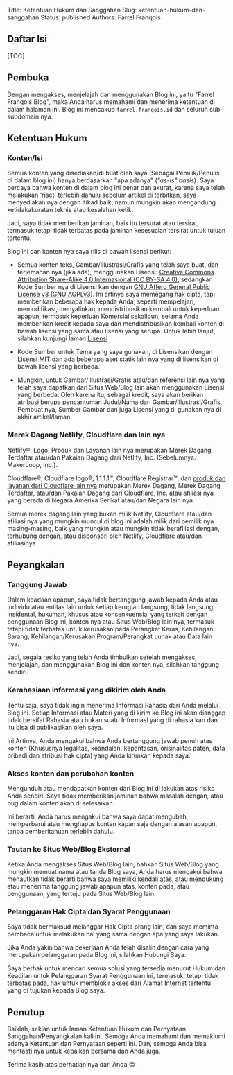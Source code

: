 Title: Ketentuan Hukum dan Sanggahan
Slug: ketentuan-hukum-dan-sanggahan
Status: published
Authors: Farrel Franqois

## Daftar Isi
[TOC]

## Pembuka
Dengan mengakses, menjelajah dan menggunakan Blog ini, yaitu "Farrel Franqois Blog", maka Anda harus memahami dan menerima ketentuan di dalam halaman ini. Blog ini mencakup `farrel.franqois.id` dan seluruh sub-subdomain nya.

## Ketentuan Hukum
### Konten/Isi
Semua konten yang disediakan/di buat oleh saya (Sebagai Pemilik/Penulis di dalam blog ini) hanya berdasarkan "apa adanya" (*"as-is" basis*). Saya percaya bahwa konten di dalam blog ini benar dan akurat, karena saya telah melakukan 'riset' terlebih dahulu sebelum artikel di terbitkan, saya menyediakan nya dengan itikad baik, namun mungkin akan mengandung ketidakakuratan teknis atau kesalahan ketik.

Jadi, saya tidak memberikan jaminan, baik itu tersurat atau tersirat, termasuk tetapi tidak terbatas pada jaminan kesesuaian tersirat untuk tujuan tertentu.

Blog ini dan konten nya saya rilis di bawah lisensi berikut:

- Semua konten teks, Gambar/Illustrasi/Grafis yang telah saya buat, dan terjemahan nya (jika ada), menggunakan Lisensi: [Creative Commons Attribution Share-Alike 4.0 Internasional (CC BY-SA 4.0)](https://creativecommons.org/licenses/by-sa/4.0/), sedangkan Kode Sumber nya di Lisensi kan dengan [GNU Affero General Public License v3 (GNU AGPLv3)](https://github.com/FarrelF/FarrelF-Blog/blob/master/COPYING). Ini artinya saya memegang hak cipta, tapi memberikan beberapa hak kepada Anda, seperti mempelajari, memodifikasi, menyalinkan, mendistribusikan kembali untuk keperluan apapun, termasuk keperluan Komersial sekalipun, selama Anda memberikan kredit kepada saya dan mendistribusikan kembali konten di bawah lisensi yang sama atau lisensi yang serupa. Untuk lebih lanjut, silahkan kunjungi laman [Lisensi](https://farrel.franqois.id/lisensi)
  
- Kode Sumber untuk Tema yang saya gunakan, di Lisensikan dengan [Lisensi MIT]() dan ada beberapa aset statik lain nya yang di lisensikan di bawah lisensi yang berbeda.

- Mungkin, untuk Gambar/Illustrasi/Grafis atau/dan referensi lain nya yang telah saya dapatkan dari Situs Web/Blog lain akan menggunakan Lisensi yang berbeda. Oleh karena itu, sebagai kredit, saya akan berikan atribusi berupa pencantuman Judul/Nama dari Gambar/Illustrasi/Grafis, Pembuat nya, Sumber Gambar dan juga Lisensi yang di gunakan nya di akhir artikel/laman.


### Merek Dagang Netlify, Cloudflare dan lain nya
Netlify&reg;, Logo, Produk dan Layanan lain nya merupakan Merek Dagang Terdaftar atau/dan Pakaian Dagang dari Netlify, Inc. (Sebelumnya: MakerLoop, Inc.).

Cloudflare&reg;, Cloudflare logo&reg;, 1.1.1.1&trade;, Cloudflare Registrar&trade;, dan [produk dan layanan dari Cloudflare lain nya](https://www.cloudflare.com/trademark/) merupakan Merek Dagang, Merek Dagang Terdaftar, atau/dan Pakaian Dagang dari Cloudflare, Inc. atau afiliasi nya yang berada di Negara Amerika Serikat atau/dan Negara lain nya.

Semua merek dagang lain yang bukan milik Netlify, Cloudflare atau/dan afiliasi nya yang mungkin muncul di blog ini adalah milik dari pemilik nya masing-masing, baik yang mungkin atau mungkin tidak berafiliasi dengan, terhubung dengan, atau disponsori oleh Netlify, Cloudflare atau/dan afiliasinya.


## Peyangkalan
### Tanggung Jawab
Dalam keadaan apapun, saya tidak bertanggung jawab kepada Anda atau individu atau entitas lain untuk setiap kerugian langsung, tidak langsung, insidental, hukuman, khusus atau konsenkuensial yang terkait dengan penggunaan Blog ini, konten nya atau Situs Web/Blog lain nya, termasuk tetapi tidak terbatas untuk kerusakan pada Perangkat Keras, Kehilangan Barang, Kehilangan/Kerusakan Program/Perangkat Lunak atau Data lain nya.

Jadi, segala resiko yang telah Anda timbulkan setelah mengakses, menjelajah, dan menggunakan Blog ini dan konten nya, silahkan tanggung sendiri.


### Kerahasiaan informasi yang dikirim oleh Anda
Tentu saja, saya tidak ingin menerima Informasi Rahasia dari Anda melalui Blog ini. Setiap Informasi atau Materi yang di kirim ke Blog ini akan dianggap tidak bersifat Rahasia atau bukan suatu Informasi yang di rahasia kan dan itu bisa di publikasikan oleh saya.

Ini Artinya, Anda mengakui bahwa Anda bertanggung jawab penuh atas konten (Khususnya legalitas, keandalan, kepantasan, orisinalitas paten, data pribadi dan atribusi hak cipta) yang Anda kirimkan kepada saya.


### Akses konten dan perubahan konten
Mengunduh atau mendapatkan konten dari Blog ini di lakukan atas risiko Anda sendiri. Saya tidak memberikan jaminan bahwa masalah dengan, atau bug dalam konten akan di selesaikan.

Ini berarti, Anda harus mengakui bahwa saya dapat mengubah, memperbarui atau menghapus konten kapan saja dengan alasan apapun, tanpa pemberitahuan terlebih dahulu.


### Tautan ke Situs Web/Blog Eksternal
Ketika Anda mengakses Situs Web/Blog lain, bahkan Situs Web/Blog yang mungkin memuat nama atau tanda Blog saya, Anda harus mengakui bahwa menautkan tidak berarti bahwa saya memiliki kendali atas, atau mendukung atau menerima tanggung jawab apapun atas, konten pada, atau penggunaan, yang tertuju pada Situs Web/Blog lain.


### Pelanggaran Hak Cipta dan Syarat Penggunaan
Saya tidak bermaksud melanggar Hak Cipta orang lain, dan saya meminta pembaca untuk melakukan hal yang sama dengan apa yang saya lakukan.

Jika Anda yakin bahwa pekerjaan Anda telah disalin dengan cara yang merupakan pelanggaran pada Blog ini, silahkan Hubungi Saya.

Saya berhak untuk mencari semua solusi yang tersedia menurut Hukum dan Keadilan untuk Pelanggaran Syarat Penggunaan ini, termasuk, tetapi tidak terbatas pada, hak untuk memblokir akses dari Alamat Internet tertentu yang di tujukan kepada Blog saya.

## Penutup
Baiklah, sekian untuk laman Ketentuan Hukum dan Pernyataan Sanggahan/Penyangkalan kali ini. Semoga Anda memahami dan memaklumi adanya Ketentuan dan Pernyataan seperti ini. Dan, semoga Anda bisa mentaati nya untuk kebaikan bersama dan Anda juga.

Terima kasih atas perhatian nya dari Anda :blush: